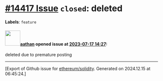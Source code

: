 # [\#14417 Issue](https://github.com/ethereum/solidity/issues/14417) `closed`: deleted
**Labels**: `feature`


#### <img src="https://avatars.githubusercontent.com/u/24279435?v=4" width="50">[aathan](https://github.com/aathan) opened issue at [2023-07-17 14:27](https://github.com/ethereum/solidity/issues/14417):

deleted due to premature posting




-------------------------------------------------------------------------------



[Export of Github issue for [ethereum/solidity](https://github.com/ethereum/solidity). Generated on 2024.12.15 at 06:45:24.]
